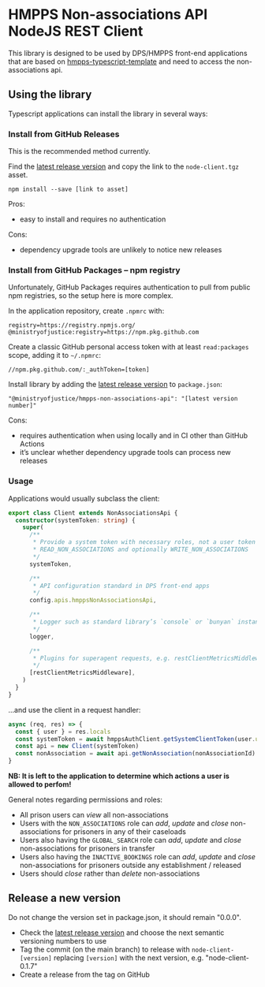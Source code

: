 HMPPS Non-associations API NodeJS REST Client
=============================================

This library is designed to be used by DPS/HMPPS front-end applications that are based on
[hmpps-typescript-template](https://github.com/ministryofjustice/hmpps-template-typescript)
and need to access the non-associations api.

Using the library
-----------------

Typescript applications can install the library in several ways:

### Install from GitHub Releases

This is the recommended method currently.

Find the [latest release version](https://github.com/ministryofjustice/hmpps-non-associations-api/releases)
and copy the link to the `node-client.tgz` asset.

```shell
npm install --save [link to asset]
```

Pros:
- easy to install and requires no authentication

Cons:
- dependency upgrade tools are unlikely to notice new releases

### Install from GitHub Packages – npm registry

Unfortunately, GitHub Packages requires authentication to pull from public npm registries,
so the setup here is more complex.

In the application repository, create `.npmrc` with:

```text
registry=https://registry.npmjs.org/
@ministryofjustice:registry=https://npm.pkg.github.com
```

Create a classic GitHub personal access token with at least `read:packages` scope, adding it to `~/.npmrc`:

```text
//npm.pkg.github.com/:_authToken=[token]
```

Install library by adding the
[latest release version](https://github.com/ministryofjustice/hmpps-non-associations-api/releases)
to `package.json`:

```text
"@ministryofjustice/hmpps-non-associations-api": "[latest version number]"
```

Cons:
- requires authentication when using locally and in CI other than GitHub Actions
- it’s unclear whether dependency upgrade tools can process new releases

### Usage

Applications would usually subclass the client:

```typescript
export class Client extends NonAssociationsApi {
  constructor(systemToken: string) {
    super(
      /**
       * Provide a system token with necessary roles, not a user token
       * READ_NON_ASSOCIATIONS and optionally WRITE_NON_ASSOCIATIONS
       */
      systemToken,

      /**
       * API configuration standard in DPS front-end apps
       */
      config.apis.hmppsNonAssociationsApi,

      /**
       * Logger such as standard library’s `console` or `bunyan` instance
       */
      logger,

      /**
       * Plugins for superagent requests, e.g. restClientMetricsMiddleware
       */
      [restClientMetricsMiddleware],
    )
  }
}
```

…and use the client in a request handler:

```typescript
async (req, res) => {
  const { user } = res.locals
  const systemToken = await hmppsAuthClient.getSystemClientToken(user.username)
  const api = new Client(systemToken)
  const nonAssociation = await api.getNonAssociation(nonAssociationId)
}
```

**NB: It is left to the application to determine which actions a user is allowed to perfom!**

General notes regarding permissions and roles:

- All prison users can _view_ all non-associations
- Users with the `NON_ASSOCIATIONS` role can _add_, _update_ and _close_ non-associations for prisoners in any of their caseloads
- Users also having the `GLOBAL_SEARCH` role can _add_, _update_ and _close_ non-associations for prisoners in transfer
- Users also having the `INACTIVE_BOOKINGS` role can _add_, _update_ and _close_ non-associations for prisoners outside any establishment / released
- Users should _close_ rather than _delete_ non-associations

Release a new version
---------------------

Do not change the version set in package.json, it should remain "0.0.0".

- Check the [latest release version](https://github.com/ministryofjustice/hmpps-non-associations-api/releases)
  and choose the next semantic versioning numbers to use
- Tag the commit (on the main branch) to release
  with `node-client-[version]` replacing `[version]` with the next version,
  e.g. "node-client-0.1.7"
- Create a release from the tag on GitHub
